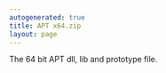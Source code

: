 ```yaml
---
autogenerated: true
title: APT x64.zip
layout: page
---
```


The 64 bit APT dll, lib and prototype file.
